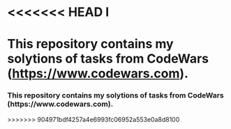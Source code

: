 <<<<<<< HEAD
l<h1>This repository contains my solytions of tasks from CodeWars (https://www.codewars.com).</h1>
=======
<h3>This repository contains my solytions of tasks from CodeWars (https://www.codewars.com).</h3>
>>>>>>> 904971bdf4257a4e6993fc06952a553e0a8d8100
